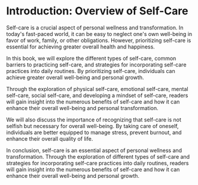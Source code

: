 Introduction: Overview of Self-Care
===================================

Self-care is a crucial aspect of personal wellness and transformation. In today's fast-paced world, it can be easy to neglect one's own well-being in favor of work, family, or other obligations. However, prioritizing self-care is essential for achieving greater overall health and happiness.

In this book, we will explore the different types of self-care, common barriers to practicing self-care, and strategies for incorporating self-care practices into daily routines. By prioritizing self-care, individuals can achieve greater overall well-being and personal growth.

Through the exploration of physical self-care, emotional self-care, mental self-care, social self-care, and developing a mindset of self-care, readers will gain insight into the numerous benefits of self-care and how it can enhance their overall well-being and personal transformation.

We will also discuss the importance of recognizing that self-care is not selfish but necessary for overall well-being. By taking care of oneself, individuals are better equipped to manage stress, prevent burnout, and enhance their overall quality of life.

In conclusion, self-care is an essential aspect of personal wellness and transformation. Through the exploration of different types of self-care and strategies for incorporating self-care practices into daily routines, readers will gain insight into the numerous benefits of self-care and how it can enhance their overall well-being and personal growth.
